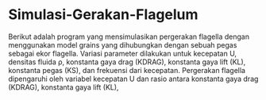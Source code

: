 # Simulasi-Gerakan-Flagelum
Berikut adalah program yang mensimulasikan pergerakan flagella dengan menggunakan model grains yang dihubungkan dengan sebuah pegas sebagai ekor flagella. Variasi parameter dilakukan untuk kecepatan U, densitas fluida ρ, konstanta gaya drag (KDRAG), konstanta gaya lift (KL), konstanta pegas (KS), dan frekuensi dari kecepatan. Pergerakan flagella dipengaruhi oleh variabel kecepatan U dan rasio antara konstanta gaya drag (KDRAG), konstanta gaya lift (KL),
